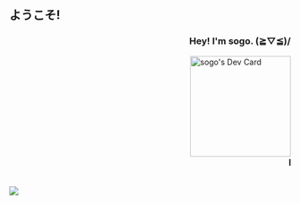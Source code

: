 <html>
<body>
  <h2>ようこそ!</h2>
  <p align="right">
    <h3 align="right">Hey! I'm sogo. (≧▽≦)/</h3>
    <a href="https://app.daily.dev/sogo"><img src="https://api.daily.dev/devcards/51769bce454c4201b0cdbe8ed87dee99.png?r=byz" width="180" alt="sogo's Dev Card"                  align="right"/></a>
  </p>
  <h3>
    <marquee>    
      I'm a self-taught frontend developer.
    </marquee>
  </h3>
  <br>
  <img src="https://count.getloli.com/get/@xsogox?theme=asoul" />
</body>
</html>
